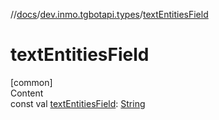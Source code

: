//[docs](../../index.md)/[dev.inmo.tgbotapi.types](index.md)/[textEntitiesField](text-entities-field.md)



# textEntitiesField  
[common]  
Content  
const val [textEntitiesField](text-entities-field.md): [String](https://kotlinlang.org/api/latest/jvm/stdlib/kotlin/-string/index.html)  



